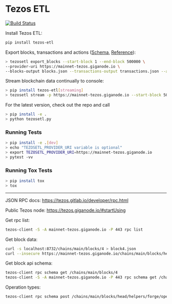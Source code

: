 # Tezos ETL

[![Build Status](https://travis-ci.org/blockchain-etl/tezos-etl.png)](https://travis-ci.org/blockchain-etl/tezos-etl)

Install Tezos ETL:

```bash
pip install tezos-etl
```

Export blocks, transactions and actions ([Schema](#schema), [Reference](#export_blocks)):

```bash
> tezosetl export_blocks --start-block 1 --end-block 500000 \
--provider-uri https://mainnet-tezos.giganode.io \
--blocks-output blocks.json --transactions-output transactions.json --actions-output actions.json
```

Stream blockchain data continually to console:

```bash
> pip install tezos-etl[streaming]
> tezosetl stream -p https://mainnet-tezos.giganode.io --start-block 500000
```

For the latest version, check out the repo and call 
```bash
> pip install -e .
> python tezosetl.py
```

### Running Tests

```bash
> pip install -e .[dev]
> echo "TEZOSETL_PROVIDER_URI variable is optional"
> export TEZOSETL_PROVIDER_URI=https://mainnet-tezos.giganode.io
> pytest -vv
```

### Running Tox Tests

```bash
> pip install tox
> tox
```

---

JSON RPC docs: https://tezos.gitlab.io/developer/rpc.html

Public Tezos node: https://tezos.giganode.io/#startUsing

Get rpc list:

```bash
tezos-client -S -A mainnet-tezos.giganode.io -P 443 rpc list
```

Get block data:

```bash
curl -s localhost:8732/chains/main/blocks/4 > block4.json
curl --insecure https://mainnet-tezos.giganode.io/chains/main/blocks/head
```

Get block api schema:

```bash
tezos-client rpc schema get /chains/main/blocks/4
tezos-client -S -A mainnet-tezos.giganode.io -P 443 rpc schema get /chains/main/blocks/979686
```

Operation types:

```bash
tezos-client rpc schema post /chains/main/blocks/head/helpers/forge/operations | jq '.input.definitions."operation.alpha.contents".oneOf | .[] | .properties.kind.enum | .[0]'
```
